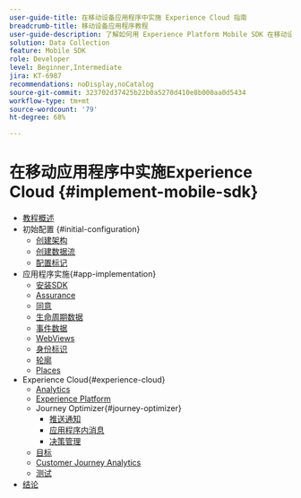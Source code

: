 ```yaml
---
user-guide-title: 在移动设备应用程序中实施 Experience Cloud 指南
breadcrumb-title: 移动设备应用程序教程
user-guide-description: 了解如何用 Experience Platform Mobile SDK 在移动设备应用程序中实施 Adobe Experience Cloud 应用程序。
solution: Data Collection
feature: Mobile SDK
role: Developer
level: Beginner,Intermediate
jira: KT-6987
recommendations: noDisplay,noCatalog
source-git-commit: 323702d37425b22b0a5270d410e8b000aa0d5434
workflow-type: tm+mt
source-wordcount: '79'
ht-degree: 68%

---
```



# 在移动应用程序中实施Experience Cloud {#implement-mobile-sdk}

+ [教程概述](overview.md)
+ 初始配置 {#initial-configuration}
   + [创建架构](create-schema.md)
   + [创建数据流](create-datastream.md)
   + [配置标记](configure-tags.md)
+ 应用程序实施{#app-implementation}
   + [安装SDK](install-sdks.md)
   + [Assurance](assurance.md)
   + [同意](consent.md)
   + [生命周期数据](lifecycle-data.md)
   + [事件数据](events.md)
   + [WebViews](web-views.md)
   + [身份标识](identity.md)
   + [轮廓](profile.md)
   + [Places](places.md)
+ Experience Cloud{#experience-cloud}
   + [Analytics](analytics.md)
   + [Experience Platform](platform.md)
   + Journey Optimizer{#journey-optimizer}
      + [推送通知](journey-optimizer-push.md)
      + [应用程序内消息](journey-optimizer-inapp.md)
      + [决策管理](journey-optimizer-offers.md)
   + [目标](target.md)
   + [Customer Journey Analytics](customer-journey-analytics.md)
   + [测试](test.md)
+ [结论](conclusion.md)

